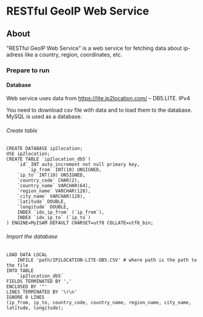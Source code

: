RESTful GeoIP Web Service
=========================
About
-----
"RESTful GeoIP Web Service" is a web service for fetching data about ip-adress like a country, region, coordinates, etc.

### Prepare to run
#### Database
Web service uses data from  https://lite.ip2location.com/ – DB5.LITE. IPv4 

You need to download csv file with data and to load them to the database. MySQL is used as a database.

###### Create table
```
CREATE DATABASE ip2location;
USE ip2location;
CREATE TABLE `ip2location_db5`(
	`id` INT auto_increment not null primary key,
    	`ip_from` INT(10) UNSIGNED,
	`ip_to` INT(10) UNSIGNED,
	`country_code` CHAR(2),
	`country_name` VARCHAR(64),
	`region_name` VARCHAR(128),
	`city_name` VARCHAR(128),
	`latitude` DOUBLE,
	`longitude` DOUBLE,
	INDEX `idx_ip_from` (`ip_from`),
	INDEX `idx_ip_to` (`ip_to`)
) ENGINE=MyISAM DEFAULT CHARSET=utf8 COLLATE=utf8_bin;
```
###### Import the database
```
LOAD DATA LOCAL
	INFILE 'path/IP2LOCATION-LITE-DB5.CSV' # where path is the path to the file
INTO TABLE
	`ip2location_db5` 
FIELDS TERMINATED BY ','
ENCLOSED BY '"'
LINES TERMINATED BY '\r\n'
IGNORE 0 LINES
(ip_from, ip_to, country_code, country_name, region_name, city_name, latitude, longitude);
```

